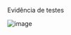 Evidência de testes

![image](https://user-images.githubusercontent.com/34581188/118051721-da3eaf80-b357-11eb-8175-ae7b2cfbf5a6.png)
